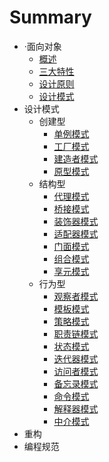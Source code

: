 # Summary

* ·面向对象
  * [概述](面向对象/概述.md)
  * [三大特性](面向对象/三大特性.md)
  * [设计原则](面向对象/设计原则.md)
  * [设计模式](面向对象/设计模式.md)
* 设计模式
  * 创建型
    * [单例模式](设计模式/单例模式.md)
    * [工厂模式](设计模式/工厂模式.md)
    * [建造者模式](设计模式/建造者模式.md)
    * [原型模式](设计模式/原型模式.md)
  * 结构型
    * [代理模式](设计模式/代理模式.md)
    * [桥接模式](设计模式/桥接模式.md)
    * [装饰器模式](设计模式/装饰器模式.md)
    * [适配器模式](设计模式/适配器模式.md)
    * [门面模式](设计模式/门面模式.md)
    * [组合模式](设计模式/组合模式.md)
    * [享元模式](设计模式/享元模式.md)
  * 行为型
    * [观察者模式](设计模式/观察者模式.md)
    * [模板模式](设计模式/模板模式.md)
    * [策略模式](设计模式/策略模式.md)
    * [职责链模式](设计模式/职责链模式.md)
    * [状态模式](设计模式/状态模式.md)
    * [迭代器模式](设计模式/迭代器模式.md)
    * [访问者模式](设计模式/访问者模式.md)
    * [备忘录模式](设计模式/备忘录模式.md)
    * [命令模式](设计模式/命令模式.md)
    * [解释器模式](设计模式/解释器模式.md)
    * [中介模式](设计模式/中介模式.md)
* 重构
* 编程规范

